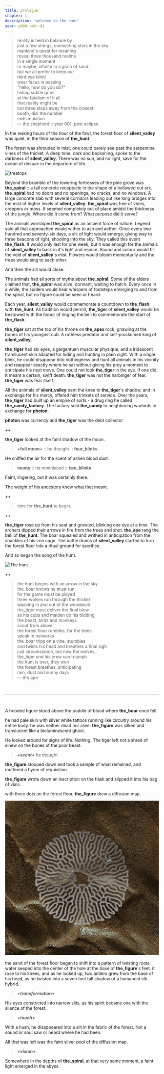 ```yaml
---
title: prologue
chapter: 1
description: "welcome to the hunt"
year: y000::m0::d1
---
```


> reality is held in balance by \
> just a few strings, connecting stars in the sky \
> mankind's quest for meaning \
> reveal three thousand realms \
> in a single moment \
> or maybe, infinity in a grain of sand \
> but we all prefer to keep our \
> third eye blind \
> wear faces in passing \
> "hello, how do you do?" \
> hiding subtle grins \
> at the fatalism of it all \
> that reality might be \
> but three steps away from the closest \
> booth, dial the number \
> exitsimulation \
> — the shepherd :: year 001, post eclipse



In the waking hours of the hour of the fowl, the forest floor of **silent_valley** was quiet, in the third season of **the_hunt**. 

The forest was shrouded in mist; one could barely see past the serpentine vines of the thicket. A deep tone, dark and beckoning, spoke to the darkness of **silent_valley**. There was no sun, and no light, save for the ocean of despair in the departure of life.


![treetops](./treetops.png)



Beyond the bramble of the towering fortresses of the pine grove was **the_spiral** :: a tall concrete receptacle in the shape of a hollowed out ark. **the_spiral** had no doors and no openings, no cracks, and no windows. A large concrete slab with several corridors leading out like long bridges into the mist of higher levels of **silent_valley**. **the_spiral** was free of vines, creepers or moss. It seemed completely out of place amidst the thickness of the jungle. Where did it come from? What purpose did it serve?

The animals worshiped **the_spiral** as an ancient force of nature. Legend said all that approached would wither to ash and aether. Once every two hundred and seventy-six days, a slit of light would emerge, giving way to three beacons of light, shooting into the sky. They called this event **the_flash**. It would only last for one week, but it was enough for the animals of **silent_valley** to bask in it's light and rejoice. Sound and colour would fill the void of **silent_valley**'s mist. Flowers would bloom momentarily and the trees would sing to each other.


And then the slit would close. 


The animals had all sorts of myths about **the_spiral**. Some of the elders claimed that, **the_spiral** was alive, dormant, waiting to hatch. Every once in a while, the spiders would hear whispers of footsteps emerging to and from the spiral, but no figure could be seen or heard.

Each year, **silent_valley** would commemorate a countdown to **the_flash** with **the_hunt**. As tradition would permit, **the_tiger** of **silent_valley** would be bestowed with the honor of ringing the bell to commemorate the start of **the_flash**. 

****the_tiger**** sat at the top of his throne on **the_apex** rock, gnawing at the bones of his youngest cub. A ruthless predator and self-proclaimed king of **silent_valley**. 

**the_tiger** had six eyes, a gargantuan muscular physique, and a iridescent translucent skin adapted for hiding and hunting in plain sight. With a single blink, he could disappear into nothingness and hunt all animals in his vicinity and reappear exactly where he sat without giving his prey a moment to anticipate his next move. One could not look **the_tiger** in the eye. If one did, it meant a certain, swift death. **the_tiger** was not the harbinger of fear. **the_tiger** was fear itself.



All the animals of **silent_valley** bent the knee to **the_tiger**'s shadow, and in exchange for his mercy, offered him trinkets of service. Over the years, **the_tiger** had built up an empire of sorts - a drug ring he called **the_candy_factory**. The factory sold **the_candy** to neighboring warlords in exchange for **photon**. 

**photon** was currency and **the_tiger** was the debt collector.

++

**the_tiger** looked at the faint shadow of the moon.

> **+full moon+** :: he thought :: **four_blinks**

He sniffed the air for the scent of ashen blood dust. 

> **musty** :: he reminisced ::  **two_blinks**

Faint, lingering, but it was certainly there. 

The weight of his ancestors knew what that meant.

++

> time for **the_hunt** to begin.

++

**the_tiger** rose up from his seat and growled, blinking one eye at a time. The archers dipped their arrows in fire from the trees and shot. **the_ape** rang the bell of **the_hunt**. The boar squealed and writhed in anticipation from the shackles of his iron cage. The battle drums of **silent_valley** started to turn the forest floor into a ritual ground for sacrifice. 

And so began the song of the hunt.

![The hunt](./the-hunt.png)

++

> the hunt begins with an arrow in the sky \
> the_boar knows he must run \
> for the game must be played \
> three wolves run through the thicket \
> weaving in and out of the woodwork \
> the_tiger must deliver the final blow \
> so his cubs and maiden do his bidding \
> the beast, birds and monkeys \
> scout from above \
> the forest floor rumbles, for the trees \
> speak in networks \
> the_boar trips on a vine, stumbles \
> and twists his head and breathes a final sigh \
> just circumstance, but now the wolves, \
> the_tiger and his crew can triumph \
> the hunt is over, they won \
> the forest breathes, anticipating \
> rain, dust and sunny days \
> — the ape

&nbsp;


---

&nbsp;



A hooded figure stood above the puddle of blood where **the_boar** once fell. 

he had pale skin with silver white tattoos running like circuitry around his entire body. he was neither dead nor alive. **the_figure** was silken and translucent like a bioluminescent ghost. 

He looked around for signs of life. Nothing. The tiger left not a shred of sinew on the bones of the poor beast. 

>  ***+scent+*** he thought

**the_figure** stooped down and took a sample of what remained, and muttered a hymn of requisition.

**the_figure** wrote down an inscription on the flask and slipped it into his bag of vials. 

with three dots on the forest floor, **the_figure** drew a diffusion map. 

![diffusion](./diffusion.png)

the sand of the forest floor began to shift into a pattern of twisting roots. water seeped into the center of the hole at the base of **the_figure**'s feet. it rose to his knees, and as he looked up, two antlers grew from the base of his head, as he twisted into a seven foot tall shadow of a humanoid elk hybrid.

> ***+transformation+***

His eyes constricted into narrow slits, as his spirit became one with the silence of the forest.

> ***+touch+***

With a hush, he disappeared into a slit in the fabric of the forest. Not a sound or soul saw or heard where he had been.

All that was left was the faint silver pool of the diffusion map.

> ***+vision+***

Somewhere in the depths of **the_spiral**, at that very same moment, a faint light emerged in the abyss.
